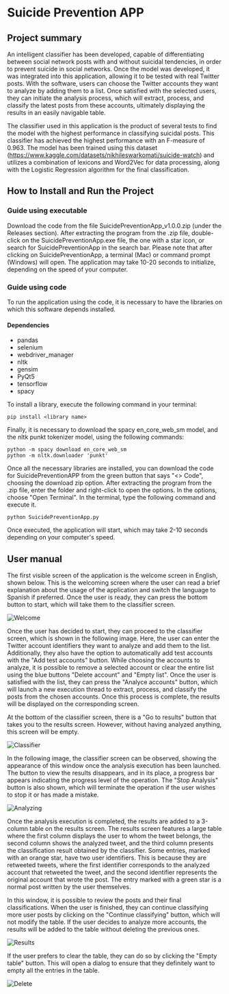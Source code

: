 # Suicide Prevention APP
## Project summary 
An intelligent classifier has been developed, capable of differentiating between social network posts with and without suicidal tendencies, in order to prevent suicide in social networks. 
Once the model was developed, it was integrated into this application, allowing it to be tested with real Twitter posts. 
With the software, users can choose the Twitter accounts they want to analyze by adding them to a list. Once satisfied with the selected users, they can initiate the analysis process, which will extract, process, and classify the latest posts from these accounts, ultimately displaying the results in an easily navigable table.

The classifier used in this application is the product of several tests to find the model with the highest performance in classifying suicidal posts. 
This classifier has achieved the highest performance with an F-measure of 0.963. The model has been trained using this dataset (https://www.kaggle.com/datasets/nikhileswarkomati/suicide-watch) and utilizes a combination of lexicons and Word2Vec for data processing, along with the Logistic Regression algorithm for the final classification.

## How to Install and Run the Project
### Guide using executable
Download the code from the file SuicidePreventionApp_v1.0.0.zip (under the Releases section). After extracting the program from the .zip file, double-click on the SuicidePreventionApp.exe file, the one with a star icon, or search for SuicidePreventionApp in the search bar. Please note that after clicking on SuicidePreventionApp, a terminal (Mac) or command prompt (Windows) will open. The application may take 10-20 seconds to initialize, depending on the speed of your computer.
### Guide using code
To run the application using the code, it is necessary to have the libraries on which this software depends installed.
#### Dependencies
- pandas
- selenium
- webdriver_manager
- nltk
- gensim
- PyQt5
- tensorflow
- spacy

To install a library, execute the following command in your terminal:
```
pip install <library name>
```
Finally, it is necessary to download the spacy en_core_web_sm model, and the nltk punkt tokenizer model, using the following commands:
```
python -m spacy download en_core_web_sm
python -m nltk.downloader 'punkt'
```
Once all the necessary libraries are installed, you can download the code for SuicidePreventionAPP from the green button that says "<> Code", choosing the download zip option. After extracting the program from the .zip file, enter the folder and right-click to open the options. In the options, choose "Open Terminal". In the terminal, type the following command and execute it. 
```
python SuicidePreventionApp.py
```
Once executed, the application will start, which may take 2-10 seconds depending on your computer's speed.

## User manual
The first visible screen of the application is the welcome screen in English, shown below. This is the welcoming screen where the user can read a brief explanation about the usage of the application and switch the language to Spanish if preferred. Once the user is ready, they can press the bottom button to start, which will take them to the classifier screen.

![Welcome](https://github.com/luciarguezsant/SuicidePreventionAPP/assets/96202939/79f300e8-611b-4bc4-a5c5-fb5c9b0fe12c)

Once the user has decided to start, they can proceed to the classifier screen, which is shown in the following image. Here, the user can enter the Twitter account identifiers they want to analyze and add them to the list. Additionally, they also have the option to automatically add test accounts with the "Add test accounts" button. While choosing the accounts to analyze, it is possible to remove a selected account or clear the entire list using the blue buttons "Delete account" and "Empty list". Once the user is satisfied with the list, they can press the "Analyce accounts" button, which will launch a new execution thread to extract, process, and classify the posts from the chosen accounts. Once this process is complete, the results will be displayed on the corresponding screen.

At the bottom of the classifier screen, there is a "Go to results" button that takes you to the results screen. However, without having analyzed anything, this screen will be empty.

![Classifier](https://github.com/luciarguezsant/SuicidePreventionAPP/assets/96202939/0e8e1fdc-5230-4bf1-b802-a455b0deeeee)

In the following image, the classifier screen can be observed, showing the appearance of this window once the analysis execution has been launched. The button to view the results disappears, and in its place, a progress bar appears indicating the progress level of the operation. The "Stop Analysis" button is also shown, which will terminate the operation if the user wishes to stop it or has made a mistake.

![Analyzing](https://github.com/luciarguezsant/SuicidePreventionAPP/assets/96202939/2cb5ba66-1e65-4994-8b9a-2f6b475d826e)

Once the analysis execution is completed, the results are added to a 3-column table on the results screen. The results screen features a large table where the first column displays the user to whom the tweet belongs, the second column shows the analyzed tweet, and the third column presents the classification result obtained by the classifier. Some entries, marked with an orange star, have two user identifiers. This is because they are retweeted tweets, where the first identifier corresponds to the analyzed account that retweeted the tweet, and the second identifier represents the original account that wrote the post. The entry marked with a green star is a normal post written by the user themselves.

In this window, it is possible to review the posts and their final classifications. When the user is finished, they can continue classifying more user posts by clicking on the "Continue classifying" button, which will not modify the table. If the user decides to analyze more accounts, the results will be added to the table without deleting the previous ones.

![Results](https://github.com/luciarguezsant/SuicidePreventionAPP/assets/96202939/10143031-8c86-4ae8-a437-d34b862a7875)

If the user prefers to clear the table, they can do so by clicking the "Empty table" button. This will open a dialog to ensure that they definitely want to empty all the entries in the table.

![Delete](https://github.com/luciarguezsant/SuicidePreventionAPP/assets/96202939/fd115cde-b926-4644-9674-302e7b2570c6)

